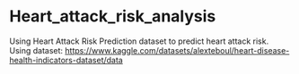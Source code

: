 # Heart_attack_risk_analysis
Using Heart Attack Risk Prediction dataset to predict heart attack risk.<br>
Using dataset: https://www.kaggle.com/datasets/alexteboul/heart-disease-health-indicators-dataset/data

